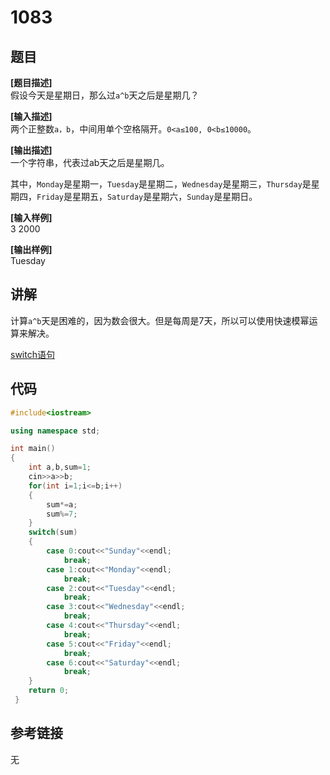 # 1083
## 题目  
**[题目描述]**  
假设今天是星期日，那么过`a^b`天之后是星期几？  

**[输入描述]**   
两个正整数`a，b`，中间用单个空格隔开。`0<a≤100, 0<b≤10000`。  

**[输出描述]**  
一个字符串，代表过ab天之后是星期几。  

其中，`Monday`是星期一，`Tuesday`是星期二，`Wednesday`是星期三，`Thursday`是星期四，`Friday`是星期五，`Saturday`是星期六，`Sunday`是星期日。  

**[输入样例]**  
3 2000  

**[输出样例]**  
Tuesday  

## 讲解    
计算`a^b`天是困难的，因为数会很大。但是每周是7天，所以可以使用快速模幂运算来解决。  

[switch语句](a)   


## 代码   

```cpp
#include<iostream>  

using namespace std;  

int main()  
{  
	int a,b,sum=1;  
	cin>>a>>b;  
	for(int i=1;i<=b;i++)  
	{  
		sum*=a;  
		sum%=7;  
	}  
	switch(sum)  
	{  
		case 0:cout<<"Sunday"<<endl;  
			break;   
		case 1:cout<<"Monday"<<endl;  
			break;  
		case 2:cout<<"Tuesday"<<endl;  
			break;  
		case 3:cout<<"Wednesday"<<endl;  
			break;  
		case 4:cout<<"Thursday"<<endl;  
			break;  
		case 5:cout<<"Friday"<<endl;  
			break;  
		case 6:cout<<"Saturday"<<endl;  
			break;  
	}  
	return 0;  
 }   
```

## 参考链接  
无  


